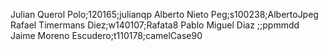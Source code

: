Julian Querol Polo;120165;julianqp
Alberto Nieto Peg;s100238;AlbertoJpeg
Rafael Timermans Diez;w140107;Rafata8
Pablo Miguel Diaz ;;ppmmdd
Jaime Moreno Escudero;t110178;camelCase90
